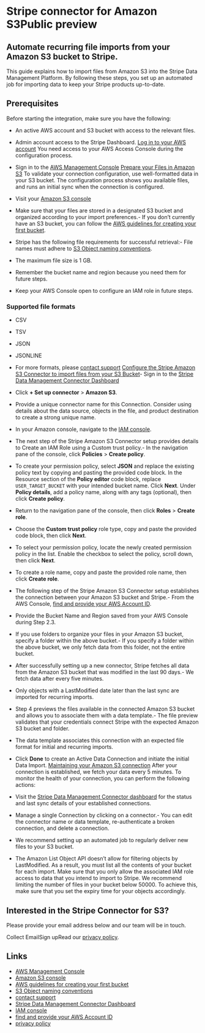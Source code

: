 # Stripe connector for Amazon S3Public preview

## Automate recurring file imports from your Amazon S3 bucket to Stripe.

This guide explains how to import files from Amazon S3 into the Stripe Data
Management Platform. By following these steps, you set up an automated job for
importing data to keep your Stripe products up-to-date.

## Prerequisites

Before starting the integration, make sure you have the following:

- An active AWS account and S3 bucket with access to the relevant files.
- Admin account access to the Stripe Dashboard.
[Log in to your AWS
account](https://docs.stripe.com/stripe-data/import-external-data/connectors/s3#section-1)
You need access to your AWS Access Console during the configuration process.

- Sign in to the [AWS Management Console](https://console.aws.amazon.com/)
[Prepare your Files in Amazon
S3](https://docs.stripe.com/stripe-data/import-external-data/connectors/s3#section-2)
To validate your connection configuration, use well-formatted data in your S3
bucket. The configuration process shows you available files, and runs an initial
sync when the connection is configured.

- Visit your [Amazon S3 console](https://s3.console.aws.amazon.com/)
- Make sure that your files are stored in a designated S3 bucket and organized
according to your import preferences.- If you don’t currently have an S3 bucket,
you can follow the [AWS guidelines for creating your first
bucket](https://docs.aws.amazon.com/AmazonS3/latest/userguide/creating-bucket.html).
- Stripe has the following file requirements for successful retrieval:- File
names must adhere to [S3 Object naming
conventions](https://docs.aws.amazon.com/AmazonS3/latest/userguide/object-keys.html).
- The maximum file size is 1 GB.
- Remember the bucket name and region because you need them for future steps.
- Keep your AWS Console open to configure an IAM role in future steps.

### Supported file formats

- CSV
- TSV
- JSON
- JSONLINE
- For more formats, please [contact support](https://support.stripe.com/)
[Configure the Stripe Amazon S3 Connector to import files from your S3
Bucket](https://docs.stripe.com/stripe-data/import-external-data/connectors/s3#section-3)-
Sign in to the [Stripe Data Management Connector
Dashboard](https://dashboard.stripe.com/data-management/connectors)
- Click **+ Set up connector** > **Amazon S3**.
- Provide a unique connector name for this Connection. Consider using details
about the data source, objects in the file, and product destination to create a
strong unique name.
- In your Amazon console, navigate to the [IAM
console](https://console.aws.amazon.com/iam/).
- The next step of the Stripe Amazon S3 Connector setup provides details to
Create an IAM Role using a Custom trust policy.- In the navigation pane of the
console, click **Policies** > **Create policy**.
- To create your permission policy, select **JSON** and replace the existing
policy text by copying and pasting the provided code block. In the Resource
section of the **Policy editor** code block, replace `USER_TARGET_BUCKET` with
your intended bucket name. Click **Next**. Under **Policy details**, add a
policy name, along with any tags (optional), then click **Create policy**.
- Return to the navigation pane of the console, then click **Roles** > **Create
role**.
- Choose the **Custom trust policy** role type, copy and paste the provided code
block, then click **Next**.
- To select your permission policy, locate the newly created permission policy
in the list. Enable the checkbox to select the policy, scroll down, then click
**Next**.
- To create a role name, copy and paste the provided role name, then click
**Create role**.
- The following step of the Stripe Amazon S3 Connector setup establishes the
connection between your Amazon S3 bucket and Stripe.- From the AWS Console,
[find and provide your AWS Account
ID](https://docs.aws.amazon.com/accounts/latest/reference/manage-acct-identifiers.html#FindAccountId).
- Provide the Bucket Name and Region saved from your AWS Console during Step
2.3.
- If you use folders to organize your files in your Amazon S3 bucket, specify a
folder within the above bucket.- If you specify a folder within the above
bucket, we only fetch data from this folder, not the entire bucket.
- After successfully setting up a new connector, Stripe fetches all data from
the Amazon S3 bucket that was modified in the last 90 days.- We fetch data after
every five minutes.
- Only objects with a LastModified date later than the last sync are imported
for recurring imports.
- Step 4 previews the files available in the connected Amazon S3 bucket and
allows you to associate them with a data template.- The file preview validates
that your credentials connect Stripe with the expected Amazon S3 bucket and
folder.
- The data template associates this connection with an expected file format for
initial and recurring imports.
- Click **Done** to create an Active Data Connection and initiate the initial
Data Import.
[Maintaining your Amazon S3
connection](https://docs.stripe.com/stripe-data/import-external-data/connectors/s3#section-4)
After your connection is established, we fetch your data every 5 minutes. To
monitor the health of your connection, you can perform the following actions:

- Visit the [Stripe Data Management Connector
dashboard](https://dashboard.stripe.com/data-management/connectors) for the
status and last sync details of your established connections.
- Manage a single Connection by clicking on a connector.- You can edit the
connector name or data template, re-authenticate a broken connection, and delete
a connection.
- We recommend setting up an automated job to regularly deliver new files to
your S3 bucket.
- The Amazon List Object API doesn’t allow for filtering objects by
LastModified. As a result, you must list all the contents of your bucket for
each import. Make sure that you only allow the associated IAM role access to
data that you intend to import to Stripe. We recommend limiting the number of
files in your bucket below 50000. To achieve this, make sure that you set the
expiry time for your objects accordingly.

## Interested in the Stripe Connector for S3?

Please provide your email address below and our team will be in touch.

Collect EmailSign upRead our [privacy policy](https://stripe.com/privacy).

## Links

- [AWS Management Console](https://console.aws.amazon.com/)
- [Amazon S3 console](https://s3.console.aws.amazon.com/)
- [AWS guidelines for creating your first
bucket](https://docs.aws.amazon.com/AmazonS3/latest/userguide/creating-bucket.html)
- [S3 Object naming
conventions](https://docs.aws.amazon.com/AmazonS3/latest/userguide/object-keys.html)
- [contact support](https://support.stripe.com/)
- [Stripe Data Management Connector
Dashboard](https://dashboard.stripe.com/data-management/connectors)
- [IAM console](https://console.aws.amazon.com/iam/)
- [find and provide your AWS Account
ID](https://docs.aws.amazon.com/accounts/latest/reference/manage-acct-identifiers.html#FindAccountId)
- [privacy policy](https://stripe.com/privacy)